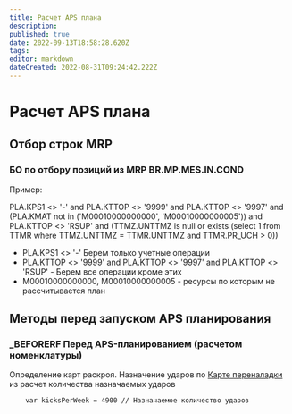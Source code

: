 ```yaml
---
title: Расчет APS плана
description: 
published: true
date: 2022-09-13T18:58:28.620Z
tags: 
editor: markdown
dateCreated: 2022-08-31T09:24:42.222Z
---
```


# Расчет APS плана

## Отбор строк MRP

### БО по отбору позиций из MRP BR.MP.MES.IN.COND

Пример:

PLA.KPS1 <> '-' and PLA.KTTOP <> '9999' and PLA.KTTOP <> '9997' and (PLA.KMAT not in ('М00010000000000', 'М00010000000005')) and PLA.KTTOP <> 'RSUP' and (TTMZ.UNTTMZ is null or exists (select 1 from TTMR where TTMZ.UNTTMZ = TTMR.UNTTMZ and TTMR.PR\_UCH > 0))

* PLA.KPS1 <> '-' Берем только учетные операции
* PLA.KTTOP <> '9999' and PLA.KTTOP <> '9997' and PLA.KTTOP <> 'RSUP' - Берем все операции кроме этих
* М00010000000000, М00010000000005 - ресурсы по которым не рассчитывается план

## Методы перед запуском APS планирования

### \_BEFORERF Перед APS-планированием (расчетом номенклатуры)

Определение карт раскроя. Назначение ударов по [Карте переналадки](../../planirovanie-perenaladok/karta-perenadalok.md) из расчет количества назначаемых ударов

```
    var kicksPerWeek = 4900 // Назначаемое количество ударов
```
